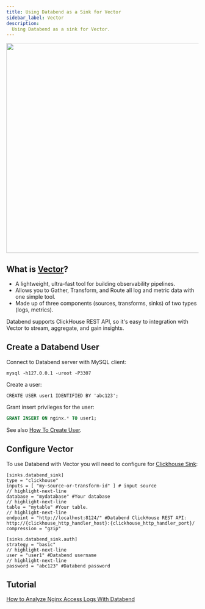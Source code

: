 ```yaml
---
title: Using Databend as a Sink for Vector
sidebar_label: Vector
description:
  Using Databend as a sink for Vector.
---
```


<p align="center">
<img src="https://datafuse-1253727613.cos.ap-hongkong.myqcloud.com/integration/integration-databend-vector.png" width="550"/>
</p>

## What is [Vector](https://vector.dev/)?

* A lightweight, ultra-fast tool for building observability pipelines.
* Allows you to Gather, Transform, and Route all log and metric data with one simple tool.
* Made up of three components (sources, transforms, sinks) of two types (logs, metrics).

Databend supports ClickHouse REST API, so it's easy to integration with Vector to stream, aggregate, and gain insights.

## Create a Databend User

Connect to Databend server with MySQL client:
```shell
mysql -h127.0.0.1 -uroot -P3307 
```

Create a user:
```
CREATE USER user1 IDENTIFIED BY 'abc123';
```

Grant insert privileges for the user:
```sql
GRANT INSERT ON nginx.* TO user1;
```

See also [How To Create User](../../30-reference/30-sql/00-ddl/30-user/01-user-create-user.md).

## Configure Vector

To use Databend with Vector you will need to configure for [Clickhouse Sink](https://vector.dev/docs/reference/configuration/sinks/clickhouse/#example-configurations):

```shell
[sinks.databend_sink]
type = "clickhouse"
inputs = [ "my-source-or-transform-id" ] # input source
// highlight-next-line
database = "mydatabase" #Your database
// highlight-next-line
table = "mytable" #Your table.
// highlight-next-line
endpoint = "http://localhost:8124/" #Databend ClickHouse REST API: http://{clickhouse_http_handler_host}:{clickhouse_http_handler_port}/
compression = "gzip"
```

```shell
[sinks.databend_sink.auth]
strategy = "basic"
// highlight-next-line
user = "user1" #Databend username
// highlight-next-line
password = "abc123" #Databend password
```

## Tutorial

[How to Analyze Nginx Access Logs With Databend](../../90-learn/02-analyze-nginx-logs-with-databend-and-vector.md)
